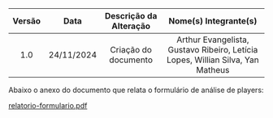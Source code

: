 | Versão | Data | Descrição da Alteração | Nome(s) Integrante(s) |
| :----: | :--: | :--------------------: | :-------------------: |
| 1.0 | 24/11/2024 | Criação do documento | Arthur Evangelista, Gustavo Ribeiro, Letícia Lopes, Willian Silva, Yan Matheus |

Abaixo o anexo do documento que relata o formulário de análise de players:

[relatorio-formulario.pdf](https://github.com/user-attachments/files/17895341/relatorio-formulario.pdf)
